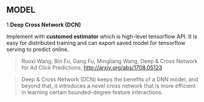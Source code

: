 ## MODEL

1.**Deep Cross Network (DCN)**

  Implement with **customed estimator** which is high-level tensorflow API. It is easy for distributed training and can export saved model for tensorflow serving to predict online.

>Ruoxi Wang, Bin Fu, Gang Fu, Mingliang Wang, Deep & Cross Network for Ad Click Predictions, http://arxiv.org/abs/1708.05123

>Deep & Cross Network (DCN) keeps the benefits of a DNN model, and beyond that, it introduces a novel cross network that is more efficient in learning certain bounded-degree feature interactions.


